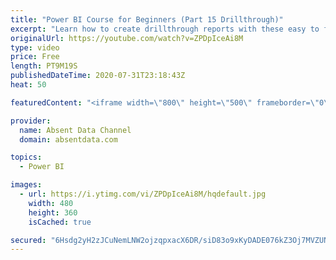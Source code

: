 ```yaml
---
title: "Power BI Course for Beginners (Part 15 Drillthrough)"
excerpt: "Learn how to create drillthrough reports with these easy to follow steps."
originalUrl: https://youtube.com/watch?v=ZPDpIceAi8M
type: video
price: Free
length: PT9M19S
publishedDateTime: 2020-07-31T23:18:43Z
heat: 50

featuredContent: "<iframe width=\"800\" height=\"500\" frameborder=\"0\" src=\"https://www.youtube.com/embed/ZPDpIceAi8M\" allow=\"accelerometer; autoplay; encrypted-media; gyroscope; picture-in-picture\" allowfullscreen></iframe>"

provider:
  name: Absent Data Channel
  domain: absentdata.com

topics:
  - Power BI

images:
  - url: https://i.ytimg.com/vi/ZPDpIceAi8M/hqdefault.jpg
    width: 480
    height: 360
    isCached: true

secured: "6Hsdg2yH2zJCuNemLNW2ojzqpxacX6DR/siD83o9xKyDADE076kZ3Oj7MVZUNpWiraP2PVyrYdMoY5gSUL3RQqiI7B3QMrgrnHWZZzeImagJrIILvTFBnhqA/WENI28bDLa/ZAqPBAtUdlqI1qdGEifi12wCVogSnExhvjhg3IZ+cLiQPtQCzPd8hKUO8OrH1/uY3OriQi63wiFo8Cq0RJ/zisZFqU3QJFFTDVpT+eFnqFwDQVjiBjyHUOSv+Y3fvCtCIIDZO7RdnIZt3NZ7u57JOvPZaXdLqs4Xc1fFIeLt/jO1CCKvX51ErhnsujkjIYpukT0Am1udJROb4nwWzGKUVunMhEWPWWV/NjHmpCmnikJZMQBcYjTzIfadGEA+6mfDn7WoKcONrseGhIa9HdYkIkdZQ/4TG86tbqOArGk=;Y08r2WdXO7hN5tjDDawgJw=="
---
```


